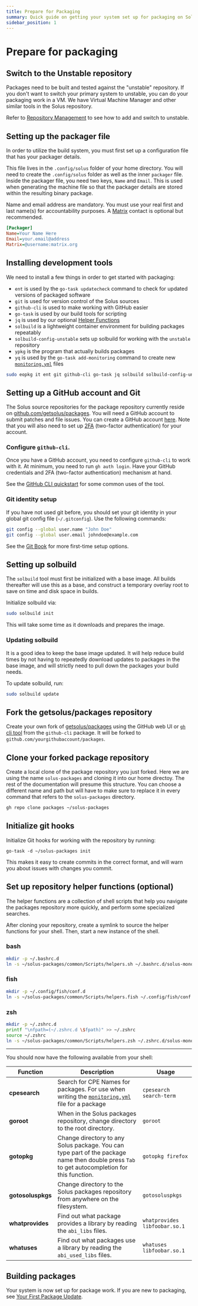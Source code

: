 ```yaml
---
title: Prepare for Packaging
summary: Quick guide on getting your system set up for packaging on Solus
sidebar_position: 1
---
```


# Prepare for packaging

## Switch to the Unstable repository

Packages need to be built and tested against the "unstable" repository. If you don't want to switch your primary system to unstable, you can do your packaging work in a VM. We have Virtual Machine Manager and other similar tools in the Solus repository.

Refer to [Repository Management](/docs/user/package-management/repo-management) to see how to add and switch to unstable.

## Setting up the packager file

In order to utilize the build system, you must first set up a configuration file that has your packager details.

This file lives in the `.config/solus` folder of your home directory. You will need to create the `.config/solus` folder as well as the inner `packager` file. Inside the packager file, you need two keys, `Name` and `Email`. This is used when generating the machine file so that the packager details are stored within the resulting binary package.

Name and email address are mandatory. You must use your real first and last name(s) for accountability purposes.
A [Matrix](/docs/user/contributing/getting-involved#matrix-chat) contact is optional but recommended.

```ini
[Packager]
Name=Your Name Here
Email=your.email@address
Matrix=@username:matrix.org
```

## Installing development tools

We need to install a few things in order to get started with packaging:

- `ent` is used by the `go-task updatecheck` command to check for updated versions of packaged software
- `git` is used for version control of the Solus sources
- `github-cli` is used to make working with GitHub easier
- `go-task` is used by our build tools for scripting
- `jq` is used by our optional [Helper Functions](#set-up-repository-helper-functions-optional)
- `solbuild` is a lightweight container environment for building packages repeatably
- `solbuild-config-unstable` sets up solbuild for working with the `unstable` repository
- `ypkg` is the program that actually builds packages
- `yq` is used by the `go-task add-monitoring` command to create new [`monitoring.yml`](/docs/packaging/monitoring.yml.md) files

```bash
sudo eopkg it ent git github-cli go-task jq solbuild solbuild-config-unstable ypkg yq
```

## Setting up a GitHub account and Git

The Solus source repositories for the package repository currently reside on [github.com/getsolus/packages](https://github.com/getsolus/packages). You will need a GitHub account to submit patches and file issues. You can create a GitHub account [here](https://github.com/signup). Note that you will also need to set up [2FA](https://docs.github.com/en/authentication/securing-your-account-with-two-factor-authentication-2fa) (two-factor authentication) for your account.

### Configure `github-cli`.

Once you have a GitHub account, you need to configure `github-cli` to work with it. At minimum, you need to run `gh auth login`. Have your GitHub credentials and 2FA (two-factor authentication) mechanism at hand.

See the [GitHub CLI quickstart](https://docs.github.com/en/github-cli/github-cli/quickstart) for some common uses of the tool.

### Git identity setup

If you have not used git before, you should set your git identity in your global git config file (`~/.gitconfig`). Use the following commands:

```bash
git config --global user.name "John Doe"
git config --global user.email johndoe@example.com
```

See the [Git Book](https://git-scm.com/book/en/v2/Getting-Started-First-Time-Git-Setup) for more first-time setup options.

## Setting up solbuild

The `solbuild` tool must first be initialized with a base image. All builds thereafter will use this as a base, and construct a temporary overlay root to save on time and disk space in builds.

Initialize solbuild via:

```bash
sudo solbuild init
```

This will take some time as it downloads and prepares the image.

### Updating solbuild

It is a good idea to keep the base image updated. It will help reduce build times by not having to repeatedly download updates to packages in the base image, and will strictly need to pull down the packages your build needs.

To update solbuild, run:

```bash
sudo solbuild update
```

## Fork the getsolus/packages repository

Create your own fork of [getsolus/packages](https://github.com/getsolus/packages) using the GitHub web UI or [`gh` cli tool](https://cli.github.com/manual/gh_repo_fork) from the `github-cli` package. It will be forked to `github.com/yourgithubaccount/packages`.

## Clone your forked package repository

Create a local clone of the package repository you just forked. Here we are using the name `solus-packages` and cloning it into our home directoy. The rest of the documentation will presume this structure. You can choose a different name and path but will have to make sure to replace it in every command that refers to the `solus-packages` directory.

```bash
gh repo clone packages ~/solus-packages
```

## Initialize git hooks

Initialize Git hooks for working with the repository by running:

```
go-task -d ~/solus-packages init
```

This makes it easy to create commits in the correct format, and will warn you about issues with changes you commit.

## Set up repository helper functions (optional)

The helper functions are a collection of shell scripts that help you navigate the packages repository more quickly, and perform some specialized searches.

After cloning your repository, create a symlink to source the helper functions for your shell. Then, start a new instance of the shell.

### bash

```bash
mkdir -p ~/.bashrc.d
ln -s ~/solus-packages/common/Scripts/helpers.sh ~/.bashrc.d/solus-monorepo-helpers.sh
```

### fish

```bash
mkdir -p ~/.config/fish/conf.d
ln -s ~/solus-packages/common/Scripts/helpers.fish ~/.config/fish/conf.d/solus.fish
```

### zsh

```bash
mkdir -p ~/.zshrc.d
printf "\nfpath=(~/.zshrc.d \$fpath)" >> ~/.zshrc
source ~/.zshrc
ln -s ~/solus-packages/common/Scripts/helpers.zsh ~/.zshrc.d/solus-monorepo-helpers.zsh
```

---

You should now have the following available from your shell:

| Function          | Description                                                                                                                                   | Usage                         |
| ----------------- | --------------------------------------------------------------------------------------------------------------------------------------------- | ----------------------------- |
| **cpesearch**     | Search for CPE Names for packages. For use when writing the [`monitoring.yml`](/docs/packaging/monitoring.yml.md) file for a package          | `cpesearch search-term`       |
| **goroot**        | When in the Solus packages repository, change directory to the root directory.                                                                | `goroot`                      |
| **gotopkg**       | Change directory to any Solus package. You can type part of the package name then double press `Tab` to get autocompletion for this function. | `gotopkg firefox`             |
| **gotosoluspkgs** | Change directory to the Solus packages repository from anywhere on the filesystem.                                                            | `gotosoluspkgs`               |
| **whatprovides**  | Find out what package provides a library by reading the `abi_libs` files.                                                                     | `whatprovides libfoobar.so.1` |
| **whatuses**      | Find out what packages use a library by reading the `abi_used_libs` files.                                                                    | `whatuses libfoobar.so.1`     |

## Building packages

Your system is now set up for package work.
If you are new to packaging, see [Your First Package Update](your-first-package-update.md).
